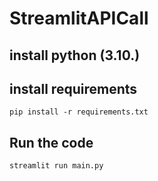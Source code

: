 # StreamlitAPICall
 
## install python (3.10.)

## install requirements

    pip install -r requirements.txt


## Run the code

    streamlit run main.py    
